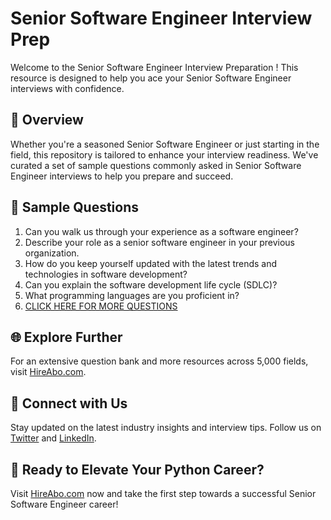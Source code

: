 # Senior Software Engineer Interview Prep

Welcome to the Senior Software Engineer Interview Preparation ! This resource is designed to help you ace your Senior Software Engineer interviews with confidence.

## 🚀 Overview

Whether you're a seasoned Senior Software Engineer or just starting in the field, this repository is tailored to enhance your interview readiness. We've curated a set of sample questions commonly asked in Senior Software Engineer interviews to help you prepare and succeed.

## 📝 Sample Questions

1. Can you walk us through your experience as a software engineer?
2. Describe your role as a senior software engineer in your previous organization.
3. How do you keep yourself updated with the latest trends and technologies in software development?
4. Can you explain the software development life cycle (SDLC)?
5. What programming languages are you proficient in?
6. [CLICK HERE FOR MORE QUESTIONS](https://hireabo.com/job/0_0_3/Senior%20Software%20Engineer)

## 🌐 Explore Further

For an extensive question bank and more resources across 5,000 fields, visit [HireAbo.com](https://www.hireabo.com).

## 📱 Connect with Us

Stay updated on the latest industry insights and interview tips. Follow us on [Twitter](https://twitter.com/hireabo) and [LinkedIn](https://www.linkedin.com/in/hire-abo-3609972a8/).

## 🚀 Ready to Elevate Your Python Career?

Visit [HireAbo.com](https://www.hireabo.com) now and take the first step towards a successful Senior Software Engineer career!